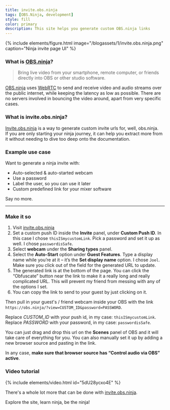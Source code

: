 ```yaml
---
title: invite.obs.ninja
tags: [OBS.Ninja, development]
style: fill
color: primary
description: This site helps you generate custom OBS.ninja links
---
```


{% include elements/figure.html image="/blogassets/1/invite.obs.ninja.png" caption="Ninja invite page UI" %}


### What is [OBS.ninja][ninja]?

> Bring live video from your smartphone, remote computer, or friends directly into OBS or other studio software.

[OBS.ninja][ninja] uses [WebRTC][webrtc] to send and receive video and audio streams over the public internet, while keeping the latency as low as possible. There are no servers involved in bouncing the video around, apart from very specific cases.

### What is invite.obs.ninja?

[Invite.obs.ninja][invite ninja] is a way to generate custom invite urls for, well, obs.ninja.  
If you are only starting your ninja journey, it can help you extract more from it without needing to dive too deep onto the documentation.

### Example use case

Want to generate a ninja invite with:

- Auto-selected & auto-started webcam
- Use a password
- Label the user, so you can use it later
- Custom predefined link for your mixer software

Say no more.

___

### Make it so

1. Visit [invite.obs.ninja][invite ninja]
2. Set a custom push ID inside the **Invite** panel, under **Custom Push ID**. In this case I chose `thisISmycustomLink`. Pick a password and set it up as well. I chose `passwordisSafe`.
3. Select **webcam** under the **Sharing types** panel.
4. Select the **Auto-Start** option under **Guest Features**. Type a display name while you’re at it – it’s the **Set display name** option. I chose `Joel`. Make sure you click out of the field for the generated URL to update. 
5. The generated link is at the bottom of the page. You can click the “Obfuscate” button near the link to make it a really long and really complicated URL. This will prevent my friend from messing with any of the options I set. 
6. You can copy the link to send to your guest by just clicking on it. 

Then pull in your guest's / friend webcam inside your OBS with the link `https://obs.ninja/?view=CUSTOM_ID&password=PASSWORD`.

Replace *CUSTOM_ID* with your push id, in my case: `thisISmycustomLink`.  
Replace *PASSWORD* with your password, in my case: `passwordisSafe`.

You can just drag and drop this url on the **Scenes** panel of OBS and it will take care of everything for you. You can also manually set it up by adding a new browser source and pasting in the link.  

In any case, **make sure that browser source has “Control audio via OBS” active**.

### Video tutorial

{% include elements/video.html id="5dU28ycxo4E" %}


There's a whole lot more that can be done with [invite.obs.ninja][invite ninja].

Explore the site, learn ninja, be the ninja!

[ninja]: https://obs.ninja
[webrtc]: https://webrtc.org
[invite ninja]: https://invite.obs.ninja
